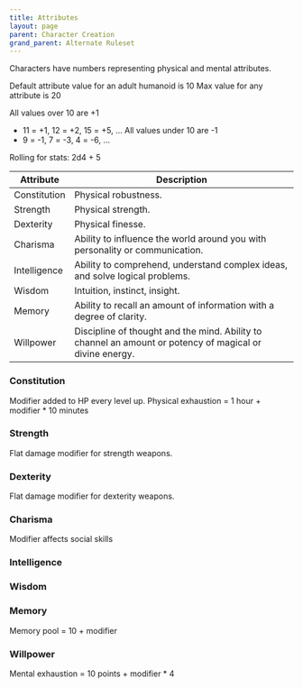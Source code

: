```yaml
---
title: Attributes
layout: page
parent: Character Creation
grand_parent: Alternate Ruleset
---
```


Characters have numbers representing physical and mental attributes.

Default attribute value for an adult humanoid is 10
Max value for any attribute is 20

All values over 10 are +1
  - 11 = +1, 12 = +2, 15 = +5, …
All values under 10 are -1
  - 9 = -1, 7 = -3, 4 = -6, …

Rolling for stats:
2d4 + 5


| Attribute | Description |
|---|---|
| Constitution | Physical robustness. |
| Strength | Physical strength. |
| Dexterity | Physical finesse. |
| Charisma | Ability to influence the world around you with personality or communication. |
| Intelligence | Ability to comprehend, understand complex ideas, and solve logical problems. |
| Wisdom | Intuition, instinct, insight. |
| Memory | Ability to recall an amount of information with a degree of clarity. |
| Willpower | Discipline of thought and the mind. Ability to channel an amount or potency of magical or divine energy. |


### Constitution
Modifier added to HP every level up. Physical exhaustion = 1 hour + modifier * 10 minutes

### Strength
Flat damage modifier for strength weapons.

### Dexterity
Flat damage modifier for dexterity weapons.

### Charisma
Modifier affects social skills

### Intelligence

### Wisdom

### Memory
Memory pool = 10 + modifier

### Willpower
Mental exhaustion = 10 points + modifier * 4
